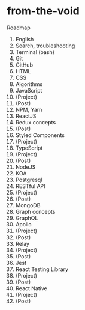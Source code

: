 # from-the-void

Roadmap

1. English
1. Search, troubleshooting
1. Terminal (bash)
1. Git
1. GitHub
1. HTML
1. CSS
1. Algorithms
1. JavaScript
1. (Project)
1. (Post)
1. NPM, Yarn
1. ReactJS
1. Redux concepts
1. (Post)
1. Styled Components
1. (Project)
1. TypeScript
1. (Project)
1. (Post)
1. NodeJS
1. KOA
1. Postgresql
1. RESTful API
1. (Project)
1. (Post)
1. MongoDB
1. Graph concepts
1. GraphQL
1. Apollo
1. (Project)
1. (Post)
1. Relay
1. (Project)
1. (Post)
1. Jest
1. React Testing Library
1. (Project)
1. (Post)
1. React Native
1. (Project)
1. (Post)
